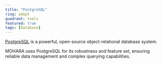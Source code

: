 ```yaml
---
title: "PostgreSQL"
ring: adopt
quadrant: tools
featured: true
tags: [Database]
---
```


[PostgreSQL](https://www.postgresql.org/) is a powerful, open-source object-relational database system.

MOHARA uses PostgreSQL for its robustness and feature set, ensuring reliable data management and complex querying capabilities.
